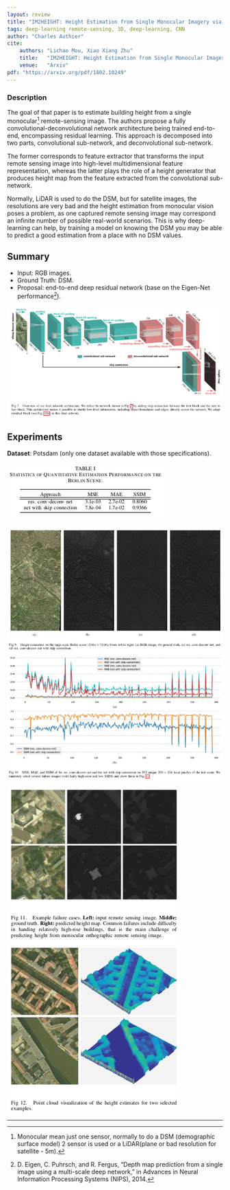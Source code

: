 ```yaml
---
layout: review
title: "IM2HEIGHT: Height Estimation from Single Monocular Imagery via Fully Residual Convolutional-Deconvolutional Network"
tags: deep-learning remote-sensing, 3D, deep-learning, CNN
author: "Charles Authier"
cite:
    authors: "Lichao Mou, Xiao Xiang Zhu"
    title:   "IM2HEIGHT: Height Estimation from Single Monocular Imagery via Fully Residual Convolutional-Deconvolutional Network"
    venue:   "Arxiv"
pdf: "https://arxiv.org/pdf/1802.10249"
---
```


### Description
The goal of that paper is to estimate building height from a single monocular[^fn] remote-sensing image.
The authors propose a fully convolutional-deconvolutional network architecture being trained end-to-end, encompassing residual learning. This approach is decomposed into two parts, convolutional sub-network, and deconvolutional sub-network.

The former corresponds to feature extractor that transforms the input remote sensing image into high-level multidimensional feature representation, whereas the latter plays the role of a height generator that produces height map from the feature extracted from the convolutional sub-network.

Normally, LiDAR is used to do the DSM, but for satellite images, the resolutions are very bad and the height estimation from monocular vision poses a problem, as one captured remote sensing image may correspond an infinite number of possible real-world scenarios. This is why deep-learning can help, by training a model on knowing the DSM you may be able to predict a good estimation from a place with no DSM values.


## Summary

- Input: RGB images.
- Ground Truth: DSM.
- Proposal: end-to-end deep residual network (base on the Eigen-Net performance[^fn2]).

![](/article/images/im2height/im2height_model.jpg)


## Experiments

**Dataset**: Potsdam (only one dataset available with those specifications).


![](/article/images/im2height/im2height_table.jpg)

![](/article/images/im2height/im2height_results.jpg)

![](/article/images/im2height/im2height_examples.jpg)

***

[^fn]: Monocular mean just one sensor, normally to do a DSM (demographic surface model) 2 sensor is used or a LiDAR(plane or bad resolution for satellite - 5m).
[^fn2]: D. Eigen, C. Puhrsch, and R. Fergus, “Depth map prediction from a single image using a multi-scale deep network,” in Advances in Neural Information Processing Systems (NIPS), 2014.
